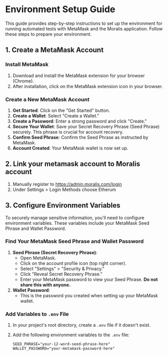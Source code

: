 # Environment Setup Guide

This guide provides step-by-step instructions to set up the environment for running automated tests with MetaMask and the Moralis application. Follow these steps to prepare your environment.

## 1. Create a MetaMask Account

### Install MetaMask

1. Download and install the MetaMask extension for your browser (Chrome).
2. After installation, click on the MetaMask extension icon in your browser.

### Create a New MetaMask Account

1. **Get Started**: Click on the "Get Started" button.
2. **Create a Wallet**: Select "Create a Wallet."
3. **Create a Password**: Enter a strong password and click "Create."
4. **Secure Your Wallet**: Save your Secret Recovery Phrase (Seed Phrase) securely. This phrase is crucial for account recovery.
5. **Confirm Seed Phrase**: Confirm the Seed Phrase as instructed by MetaMask.
6. **Account Created**: Your MetaMask wallet is now set up.

## 2. Link your metamask account to Moralis account

1. Manually register to https://admin.moralis.com/login
2. Under Settings > Login Methods choose Etherum

## 3. Configure Environment Variables

To securely manage sensitive information, you'll need to configure environment variables. These variables include your MetaMask Seed Phrase and Wallet Password.

### Find Your MetaMask Seed Phrase and Wallet Password

1. **Seed Phrase (Secret Recovery Phrase)**:
   - Open MetaMask.
   - Click on the account profile icon (top right corner).
   - Select "Settings" > "Security & Privacy."
   - Click "Reveal Secret Recovery Phrase."
   - Enter your MetaMask password to view your Seed Phrase. **Do not share this with anyone.**
2. **Wallet Password**:
   - This is the password you created when setting up your MetaMask wallet.

### Add Variables to `.env` File

1. In your project's root directory, create a `.env` file if it doesn't exist.
2. Add the following environment variables to the `.env` file:

   ```env
   SEED_PHRASE="your-12-word-seed-phrase-here"
   WALLET_PASSWORD="your-metamask-password-here"
   ```
